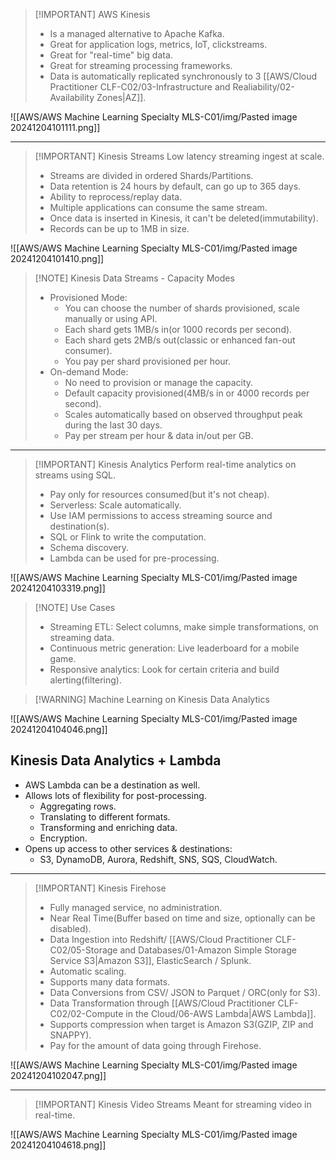 
> [!IMPORTANT] AWS Kinesis
> - Is a managed alternative to Apache Kafka.
> - Great for application logs, metrics, IoT, clickstreams.
> - Great for "real-time" big data.
> - Great for streaming processing frameworks.
> - Data is automatically replicated synchronously to 3 [[AWS/Cloud Practitioner CLF-C02/03-Infrastructure and Realiability/02-Availability Zones|AZ]].

![[AWS/AWS Machine Learning Specialty MLS-C01/img/Pasted image 20241204101111.png]]

---


> [!IMPORTANT] Kinesis Streams
> Low latency streaming ingest at scale.
> - Streams are divided in ordered Shards/Partitions.
> - Data retention is 24 hours by default, can go up to 365 days.
> - Ability to reprocess/replay data.
> - Multiple applications can consume the same stream.
> - Once data is inserted in Kinesis, it can't be deleted(immutability).
> - Records can be up to 1MB in size.

![[AWS/AWS Machine Learning Specialty MLS-C01/img/Pasted image 20241204101410.png]]


> [!NOTE] Kinesis Data Streams - Capacity Modes
> - Provisioned Mode:
> 	- You can choose the number of shards provisioned, scale manually or using API.
> 	- Each shard gets 1MB/s in(or 1000 records per second).
> 	- Each shard gets 2MB/s out(classic or enhanced fan-out consumer).
> 	- You pay per shard provisioned per hour.
> - On-demand Mode:
> 	- No need to provision or manage the capacity.
> 	- Default capacity provisioned(4MB/s in or 4000 records per second).
> 	- Scales automatically based on observed throughput peak during the last 30 days.
> 	- Pay per stream per hour & data in/out per GB.


---


> [!IMPORTANT] Kinesis Analytics
> Perform real-time analytics on streams using SQL.
> - Pay only for resources consumed(but it's not cheap).
> - Serverless: Scale automatically.
> - Use IAM permissions to access streaming source and destination(s).
> - SQL or Flink to write the computation.
> - Schema discovery.
> - Lambda can be used for pre-processing.

![[AWS/AWS Machine Learning Specialty MLS-C01/img/Pasted image 20241204103319.png]]

> [!NOTE] Use Cases
> - Streaming ETL: Select columns, make simple transformations, on streaming data.
> - Continuous metric generation: Live leaderboard for a mobile game.
> - Responsive analytics: Look for certain criteria and build alerting(filtering).


> [!WARNING] Machine Learning on Kinesis Data Analytics

![[AWS/AWS Machine Learning Specialty MLS-C01/img/Pasted image 20241204104046.png]]

## Kinesis Data Analytics + Lambda
- AWS Lambda can be a destination as well.
- Allows lots of flexibility for post-processing.
	- Aggregating rows.
	- Translating to different formats.
	- Transforming and enriching data.
	- Encryption.
- Opens up access to other services & destinations:
	- S3, DynamoDB, Aurora, Redshift, SNS, SQS, CloudWatch.

---


> [!IMPORTANT] Kinesis Firehose
> - Fully managed service, no administration.
> - Near Real Time(Buffer based on time and size, optionally can be disabled).
> - Data Ingestion into Redshift/ [[AWS/Cloud Practitioner CLF-C02/05-Storage and Databases/01-Amazon Simple Storage Service S3|Amazon S3]], ElasticSearch / Splunk.
> - Automatic scaling.
> - Supports many data formats.
> - Data Conversions from CSV/ JSON to Parquet / ORC(only for S3).
> - Data Transformation through [[AWS/Cloud Practitioner CLF-C02/02-Compute in the Cloud/06-AWS Lambda|AWS Lambda]].
> - Supports compression when target is Amazon S3(GZIP, ZIP and SNAPPY).
> - Pay for the amount of data going through Firehose.

![[AWS/AWS Machine Learning Specialty MLS-C01/img/Pasted image 20241204102047.png]]

---


> [!IMPORTANT] Kinesis Video Streams
> Meant for streaming video in real-time.

![[AWS/AWS Machine Learning Specialty MLS-C01/img/Pasted image 20241204104618.png]]


